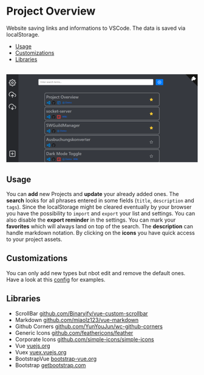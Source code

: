 # Project Overview
Website saving links and informations to VSCode. The data is saved via localStorage.

 * [Usage](#usage)
 * [Customizations](#customizations)
 * [Libraries](#libraries)
<br>

<img src="./assets/list_screenshot.png" title="Screenshot" />

## Usage
You can **add** new Projects and **update** your already added ones. The **search** looks for all phrases entered in some fields (`title`, `description` and `tags`). Since the localStorage might be cleared eventually by your browser you have the possibility to `import` and `export` your list and settings. You can also disable the **export reminder** in the settings. You can mark your **favorites** which will always land on top of the search. The **description** can handle markdown notation. By clicking on the **icons** you have quick access to your project assets.

## Customizations
You can only add new types but nbot edit and remove the default ones. Have a look at this [config](./assets/config.json) for examples.

## Libraries
 * ScrollBar [github.com/Binaryify/vue-custom-scrollbar](https://github.com/Binaryify/vue-custom-scrollbar)
 * Markdown [github.com/miaolz123/vue-markdown](https://github.com/miaolz123/vue-markdown)
 * Github Corners [github.com/YunYouJun/wc-github-corners](https://github.com/YunYouJun/wc-github-corners)
 * Generic Icons [github.com/feathericons/feather](https://github.com/feathericons/feather)
 * Corporate Icons [github.com/simple-icons/simple-icons](https://github.com/simple-icons/simple-icons)
 * Vue [vuejs.org](https://vuejs.org/)
 * Vuex [vuex.vuejs.org](https://vuex.vuejs.org/)
 * BootstrapVue [bootstrap-vue.org](https://bootstrap-vue.org/)
 * Bootstrap [getbootstrap.com](https://getbootstrap.com/)